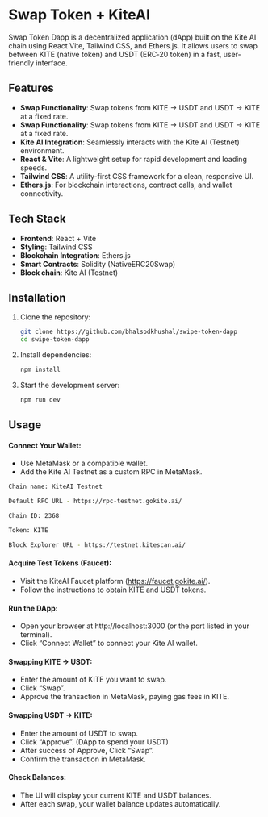 # Swap Token + KiteAI

Swap Token Dapp is a decentralized application (dApp) built on the Kite AI chain using React Vite, Tailwind CSS, and Ethers.js. It allows users to swap between KITE (native token) and USDT (ERC‑20 token) in a fast, user-friendly interface.

## Features

- **Swap Functionality**: Swap tokens from KITE → USDT and USDT → KITE at a fixed rate.
- **Swap Functionality**: Swap tokens from KITE → USDT and USDT → KITE at a fixed rate.
- **Kite AI Integration**: Seamlessly interacts with the Kite AI (Testnet) environment.
- **React & Vite**: A lightweight setup for rapid development and loading speeds.
- **Tailwind CSS**: A utility-first CSS framework for a clean, responsive UI.
- **Ethers.js**: For blockchain interactions, contract calls, and wallet connectivity.

## Tech Stack

- **Frontend**: React + Vite
- **Styling**: Tailwind CSS
- **Blockchain Integration**: Ethers.js
- **Smart Contracts**: Solidity (NativeERC20Swap)
- **Block chain**: Kite AI (Testnet)

## Installation

1. Clone the repository:
   ```sh
   git clone https://github.com/bhalsodkhushal/swipe-token-dapp
   cd swipe-token-dapp
   ```
2. Install dependencies:
   ```sh
   npm install
   ```
3. Start the development server:
   ```sh
   npm run dev
   ```

## Usage

#### Connect Your Wallet:

- Use MetaMask or a compatible wallet.
- Add the Kite AI Testnet as a custom RPC in MetaMask.

```sh
Chain name: KiteAI Testnet

Default RPC URL - https://rpc-testnet.gokite.ai/

Chain ID: 2368

Token: KITE

Block Explorer URL - https://testnet.kitescan.ai/
```

#### Acquire Test Tokens (Faucet):

- Visit the KiteAI Faucet platform (https://faucet.gokite.ai/).
- Follow the instructions to obtain KITE and USDT tokens.

#### Run the DApp:

- Open your browser at http://localhost:3000 (or the port listed in your terminal).
- Click “Connect Wallet” to connect your Kite AI wallet.

#### Swapping KITE → USDT:

- Enter the amount of KITE you want to swap.
- Click “Swap”.
- Approve the transaction in MetaMask, paying gas fees in KITE.

#### Swapping USDT → KITE:

- Enter the amount of USDT to swap.
- Click “Approve”. (DApp to spend your USDT)
- After success of Approve, Click “Swap”.
- Confirm the transaction in MetaMask.

#### Check Balances:

- The UI will display your current KITE and USDT balances.
- After each swap, your wallet balance updates automatically.
